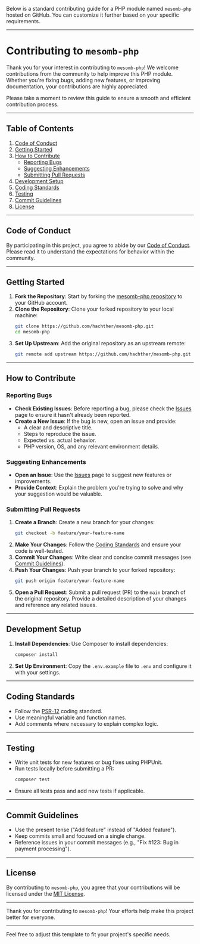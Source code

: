 Below is a standard contributing guide for a PHP module named `mesomb-php` hosted on GitHub. You can customize it further based on your specific requirements.

---

# Contributing to `mesomb-php`

Thank you for your interest in contributing to `mesomb-php`! We welcome contributions from the community to help improve this PHP module. Whether you're fixing bugs, adding new features, or improving documentation, your contributions are highly appreciated.

Please take a moment to review this guide to ensure a smooth and efficient contribution process.

---

## Table of Contents
1. [Code of Conduct](#code-of-conduct)
2. [Getting Started](#getting-started)
3. [How to Contribute](#how-to-contribute)
    - [Reporting Bugs](#reporting-bugs)
    - [Suggesting Enhancements](#suggesting-enhancements)
    - [Submitting Pull Requests](#submitting-pull-requests)
4. [Development Setup](#development-setup)
5. [Coding Standards](#coding-standards)
6. [Testing](#testing)
7. [Commit Guidelines](#commit-guidelines)
8. [License](#license)

---

## Code of Conduct

By participating in this project, you agree to abide by our [Code of Conduct](CODE_OF_CONDUCT.md). Please read it to understand the expectations for behavior within the community.

---

## Getting Started

1. **Fork the Repository**: Start by forking the [mesomb-php repository](https://github.com/hachther/mesomb-php) to your GitHub account.
2. **Clone the Repository**: Clone your forked repository to your local machine:
   ```bash
   git clone https://github.com/hachther/mesomb-php.git
   cd mesomb-php
   ```
3. **Set Up Upstream**: Add the original repository as an upstream remote:
   ```bash
   git remote add upstream https://github.com/hachther/mesomb-php.git
   ```

---

## How to Contribute

### Reporting Bugs
- **Check Existing Issues**: Before reporting a bug, please check the [Issues](https://github.com/hachther/mesomb-php/issues) page to ensure it hasn't already been reported.
- **Create a New Issue**: If the bug is new, open an issue and provide:
    - A clear and descriptive title.
    - Steps to reproduce the issue.
    - Expected vs. actual behavior.
    - PHP version, OS, and any relevant environment details.

### Suggesting Enhancements
- **Open an Issue**: Use the [Issues](https://github.com/hachther/mesomb-php/issues) page to suggest new features or improvements.
- **Provide Context**: Explain the problem you're trying to solve and why your suggestion would be valuable.

### Submitting Pull Requests
1. **Create a Branch**: Create a new branch for your changes:
   ```bash
   git checkout -b feature/your-feature-name
   ```
2. **Make Your Changes**: Follow the [Coding Standards](#coding-standards) and ensure your code is well-tested.
3. **Commit Your Changes**: Write clear and concise commit messages (see [Commit Guidelines](#commit-guidelines)).
4. **Push Your Changes**: Push your branch to your forked repository:
   ```bash
   git push origin feature/your-feature-name
   ```
5. **Open a Pull Request**: Submit a pull request (PR) to the `main` branch of the original repository. Provide a detailed description of your changes and reference any related issues.

---

## Development Setup

1. **Install Dependencies**: Use Composer to install dependencies:
   ```bash
   composer install
   ```
2. **Set Up Environment**: Copy the `.env.example` file to `.env` and configure it with your settings.

---

## Coding Standards

- Follow the [PSR-12](https://www.php-fig.org/psr/psr-12/) coding standard.
- Use meaningful variable and function names.
- Add comments where necessary to explain complex logic.

---

## Testing

- Write unit tests for new features or bug fixes using PHPUnit.
- Run tests locally before submitting a PR:
  ```bash
  composer test
  ```
- Ensure all tests pass and add new tests if applicable.

---

## Commit Guidelines

- Use the present tense ("Add feature" instead of "Added feature").
- Keep commits small and focused on a single change.
- Reference issues in your commit messages (e.g., "Fix #123: Bug in payment processing").

---

## License

By contributing to `mesomb-php`, you agree that your contributions will be licensed under the [MIT License](LICENSE).

---

Thank you for contributing to `mesomb-php`! Your efforts help make this project better for everyone.

---

Feel free to adjust this template to fit your project's specific needs.